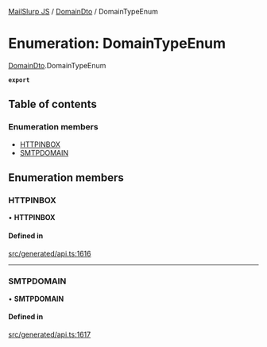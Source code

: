 [MailSlurp JS](../README.md) / [DomainDto](../modules/DomainDto.md) / DomainTypeEnum

# Enumeration: DomainTypeEnum

[DomainDto](../modules/DomainDto.md).DomainTypeEnum

**`export`**

## Table of contents

### Enumeration members

- [HTTPINBOX](DomainDto.DomainTypeEnum.md#httpinbox)
- [SMTPDOMAIN](DomainDto.DomainTypeEnum.md#smtpdomain)

## Enumeration members

### HTTPINBOX

• **HTTPINBOX**

#### Defined in

[src/generated/api.ts:1616](https://github.com/mailslurp/mailslurp-client/blob/f0f645f/src/generated/api.ts#L1616)

___

### SMTPDOMAIN

• **SMTPDOMAIN**

#### Defined in

[src/generated/api.ts:1617](https://github.com/mailslurp/mailslurp-client/blob/f0f645f/src/generated/api.ts#L1617)
